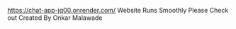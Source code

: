 https://chat-app-jq00.onrender.com/
Website Runs Smoothly Please Check out Created By Onkar Malawade
